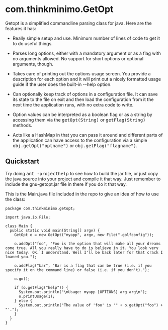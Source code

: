 com.thinkminimo.GetOpt
======================

Getopt is a simplified commandline parsing class for java. Here are the
features it has:

+ Really simple setup and use. Minimum number of lines of code to get it
  to do useful things.

+ Parses long options, either with a mandatory argument or as a flag with
  no arguments allowed. No support for short options or optional arguments,
  though.

+ Takes care of printing out the options usage screen. You provide a
  description for each option and it will print out a nicely formatted
  usage guide if the user does the built-in --help option.

+ Can optionally keep track of options in a configuration file. It can
  save its state to the file on exit and then load the configuration from
  it the next time the application runs, with no extra code to write.

+ Option values can be interpreted as a boolean flag or as a string by
  accessing them via the <tt>getOpt(String)</tt> or <tt>getFlag(String)</tt>
  methods.

+ Acts like a HashMap in that you can pass it around and different parts
  of the application can have access to the configuration via a simple
  <tt>obj.getOpt("optname")</tt> or <tt>obj.getFlag("flagname")</tt>.

Quickstart
----------

Try doing <tt>ant -projecthelp</tt> to see how to build the jar file, or
just copy the java source into your project and compile it that way. Just
remember to include the gnu-getopt.jar file in there if you do it that way.

This is the Main.java file included in the repo to give an idea of how to
use the class:

    package com.thinkminimo.getopt;

    import java.io.File;

    class Main {
      public static void main(String[] argv) {
        GetOpt o = new GetOpt("myapp", argv, new File(".golfconfig"));

        o.addOpt("foo", "Foo is the option that will make all your dreams come true. All you really have to do is believe in it. You look very nice today. OK. I understand. Well I'll be back later for that crack I loaned you.");

        o.addFlag("bar", "Bar is a flag that can be true (i.e. if you specify it on the command line) or false (i.e. if you don't).");

        o.go();

        if (o.getFlag("help")) {
          System.out.println("\nUsage: myapp [OPTIONS] arg arg\n");
          o.printUsage(1);
        } else {
          System.out.println("The value of 'foo' is '" + o.getOpt("foo") + "'.");
        }
      }
    }

